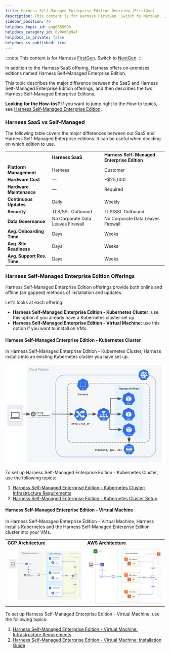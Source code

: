 ```yaml
---
title: Harness Self-Managed Enterprise Edition Overview (FirstGen)
description: This content is for Harness FirstGen. Switch to NextGen. In addition to the Harness SaaS offering, Harness offers on-premises editions named Harness Self-Managed Enterprise Edition. This topic descri…
sidebar_position: 40
helpdocs_topic_id: gng086569h
helpdocs_category_id: 0v0om5p9af
helpdocs_is_private: false
helpdocs_is_published: true
---
```


:::note
This content is for Harness [FirstGen](../../get-started/harness-first-gen-vs-harness-next-gen.md). Switch to [NextGen](/docs/self-managed-enterprise-edition/get-started/onboarding-guide).
:::

In addition to the Harness SaaS offering, Harness offers on-premises editions named Harness Self-Managed Enterprise Edition.

This topic describes the major difference between the SaaS and Harness Self-Managed Enterprise Edition offerings, and then describes the two Harness Self-Managed Enterprise Editions.

**Looking for the How-tos?** If you want to jump right to the How-to topics, see [Harness Self-Managed Enterprise Edition](/docs/category/self-managed-enterprise-edition-fg).

### Harness SaaS vs Self-Managed

The following table covers the major differences between our SaaS and Harness Self-Managed Enterprise editions. It can be useful when deciding on which edition to use.



|  |  |  |
| --- | --- | --- |
|  | **Harness SaaS** | **Harness Self-Managed Enterprise Edition** |
| **Platform Management** | Harness | Customer |
| **Hardware Cost** | — | ~$25,000 |
| **Hardware Maintenance** | — | Required |
| **Continuous Updates** | Daily | Weekly |
| **Security** | TLS/SSL Outbound | TLS/SSL Outbound |
| **Data Governance** | No Corporate Data Leaves Firewall | No Corporate Data Leaves Firewall |
| **Avg. Onboarding Time** | Days | Weeks |
| **Avg. Site Readiness** | Days | Weeks |
| **Avg. Support Res. Time** | Days | Weeks |

### Harness Self-Managed Enterprise Edition Offerings

Harness Self-Managed Enterprise Edition offerings provide both online and offline (air gapped) methods of installation and updates.

Let's looks at each offering:

* **Harness Self-Managed Enterprise Edition - Kubernetes Cluster:** use this option if you already have a Kubernetes cluster set up.
* **Harness Self-Managed Enterprise Edition - Virtual Machine:** use this option if you want to install on VMs.

#### Harness Self-Managed Enterprise Edition - Kubernetes Cluster

In Harness Self-Managed Enterprise Edition - Kubernetes Cluster, Harness installs into an existing Kubernetes cluster you have set up.

![](./static/harness-on-premise-versions-26.png)

To set up Harness Self-Managed Enterprise Edition - Kubernetes Cluster, use the following topics:

1. [Harness Self-Managed Enterprise Edition - Kubernetes Cluster: Infrastructure Requirements](../fg-sme/k8s/existing-cluster-kubernetes-on-prem-infrastructure-requirements.md)
2. [Harness Self-Managed Enterprise Edition - Kubernetes Cluster Setup](../fg-sme/k8s/kubernetes-on-prem-existing-cluster-setup.md)

#### Harness Self-Managed Enterprise Edition - Virtual Machine

In Harness Self-Managed Enterprise Edition - Virtual Machine, Harness installs Kubernetes and the Harness Self-Managed Enterprise Edition cluster into your VMs.



|  |  |
| --- | --- |
| **GCP Architecture** | **AWS Architecture** |
| ![](./static/_gcp-left.png) | ![](./static/_aws-right.png) |

To set up Harness Self-Managed Enterprise Edition - Virtual Machine, use the following topics:

1. [Harness Self-Managed Enterprise Edition - Virtual Machine: Infrastructure Requirements](../fg-sme/vm/embedded-kubernetes-on-prem-infrastructure-requirements.md)
2. [Harness Self-Managed Enterprise Edition - Virtual Machine: Installation Guide](../fg-sme/vm/on-prem-embedded-cluster-setup.md)

